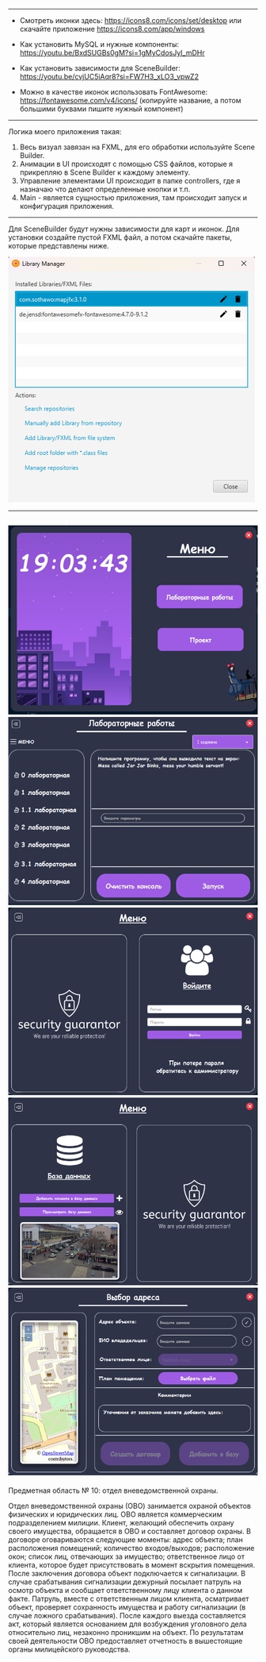 
---
- Смотреть иконки здесь: https://icons8.com/icons/set/desktop или скачайте приложение https://icons8.com/app/windows

- Как установить MySQL и нужные компоненты: https://youtu.be/BxdSUGBs0gM?si=1gMyCdosJyI_mDHr

- Как установить зависимости для SceneBuilder: https://youtu.be/cvjUC5iAqr8?si=FW7H3_xLO3_vpwZ2

- Можно в качестве иконок использовать FontAwesome: https://fontawesome.com/v4/icons/ (копируйте название, а потом большими буквами пишите нужный компонент)

--- 

Логика моего приложения такая: 
1. Весь визуал завязан на FXML, для его обработки используйте Scene Builder.
2. Анимации в UI происходят с помощью CSS файлов, которые я прикрепляю в Scene Builder к каждому элементу. 
3. Управление элементами UI происходит в папке controllers, где я назначаю что делают определенные кнопки и т.п. 
4. Main - является сущностью приложения, там происходит запуск и конфигурация приложения. 

---
Для SceneBuilder будут нужны зависимости для карт и иконок.
Для установки создайте пустой FXML файл, а потом скачайте пакеты, которые представлены ниже.

![img.png](photoREADME/img4.png)

---

![img.png](photoREADME/menu.png)
![img.png](photoREADME/img2.png)
![img.png](photoREADME/img5.png)
![img.png](photoREADME/img6.png)
![img.png](photoREADME/img7.png)
---
Предметная область № 10: отдел вневедомственной охраны.

Отдел вневедомственной охраны (ОВО) занимается охраной объектов физических и юридических лиц. ОВО является коммерческим
подразделением милиции. Клиент, желающий обеспечить охрану своего имущества, обращается в ОВО и составляет договор охраны. 
В договоре оговариваются следующие моменты: адрес объекта; план расположения помещений; количество входов/выходов; 
расположение окон; список лиц, отвечающих за имущество; ответственное лицо от клиента, которое будет присутствовать в 
момент вскрытия помещения. После заключения договора объект подключается к сигнализации. 
В случае срабатывания сигнализации дежурный посылает патруль на осмотр объекта и сообщает ответственному лицу клиента о 
данном факте. Патруль, вместе с ответственным лицом клиента, осматривает объект, проверяет сохранность имущества и работу
сигнализации (в случае ложного срабатывания). После каждого выезда составляется акт, который является основанием для 
возбуждения уголовного дела относительно лиц, незаконно проникшим на объект. По результатам своей деятельности ОВО 
предоставляет отчетность в вышестоящие органы милицейского руководства.

